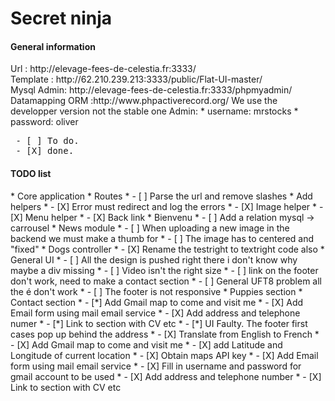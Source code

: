 <h1>Secret ninja</h1>

<h4>General information</h4>
Url : http://elevage-fees-de-celestia.fr:3333/<br />
Template : http://62.210.239.213:3333/public/Flat-UI-master/<br />
Mysql Admin: http://elevage-fees-de-celestia.fr:3333/phpmyadmin/<br />
Datamapping ORM :http://www.phpactiverecord.org/ We use the developper version not the stable one
Admin:
  * username: mrstocks
  * password: oliver


<pre>
 - [ ] To do.
 - [X] done.
</pre>

<h4>TODO list</h4>
  * Core application
    * Routes
      * - [ ] Parse the url and remove slashes
    *  Add helpers
      * - [X] Error must redirect and log the errors  
      * - [X] Image helper
      * - [X] Menu helper
      * - [X] Back link
  * Bienvenu
    * - [ ] Add a relation mysql -> carrousel
  * News module
    * - [ ] When uploading a new image in the backend we must make a thumb for 
    * - [ ] The image has to centered and "fixed"
  * Dogs controller
    * - [X] Rename the testright to textright code also
  * General UI
    * - [ ] All the design is pushed right there i don't know why maybe a div missing
    * - [ ] Video isn't the right size
    * - [ ] link on the footer don't work, need to make a contact section
    * - [ ] General UFT8 problem all the é don't work
    * - [ ] The footer is not responsive
  * Puppies section
  * Contact section
    * - [*] Add Gmail map to come and visit me
    * - [X] Add Email form using mail email service
    * - [X] Add address and telephone numer
    * - [*] Link to section with CV etc
    * - [*] UI Faulty. The footer first cases pop up behind the address
    * - [X]  Translate from English to French
    * - [X] Add Gmail map to come and visit me
    * - [X] add Latitude and Longitude of current location
    * - [X] Obtain maps API key
    * - [X] Add Email form using mail email service
    * - [X] Fill in username and password for gmail account to be used
    * - [X] Add address and telephone number
    * - [X] Link to section with CV etc
